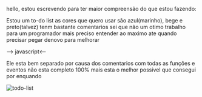 hello, estou escrevendo para ter maior compreensão do que estou fazendo:
<br/>

Estou um to-do list as cores que quero usar são azul(marinho), bege e preto(talvez)
tenm bastante comentarios sei que não um otimo trabalho para um programador mais preciso entender ao maximo ate quando precisar pegar denovo para melhorar
 
--> javascript<--

Ele esta bem separado por causa dos comentarios com todas as funções e eventos não esta completo 100% mais esta o melhor possivel que consegui por enquando 


![todo-list](https://user-images.githubusercontent.com/101216652/229263669-efc5f2b8-172a-4b41-8fdc-e521bf23affd.png)
